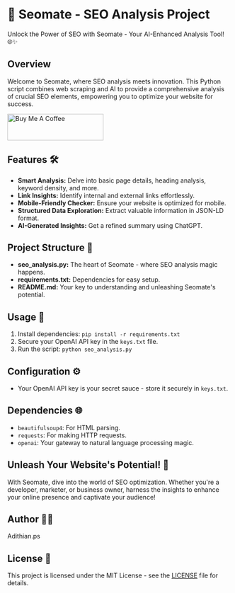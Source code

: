 # 🚀 Seomate - SEO Analysis Project

Unlock the Power of SEO with Seomate - Your AI-Enhanced Analysis Tool! 🌐✨

## Overview
Welcome to Seomate, where SEO analysis meets innovation. This Python script combines web scraping and AI to provide a comprehensive analysis of crucial SEO elements, empowering you to optimize your website for success.



<a href="https://www.buymeacoffee.com/Adithianps" target="_blank"><img src="https://cdn.buymeacoffee.com/buttons/v2/default-violet.png" alt="Buy Me A Coffee" style="height: 60px !important;width: 217px !important;" ></a>

## Features 🛠️
- **Smart Analysis:** Delve into basic page details, heading analysis, keyword density, and more.
- **Link Insights:** Identify internal and external links effortlessly.
- **Mobile-Friendly Checker:** Ensure your website is optimized for mobile.
- **Structured Data Exploration:** Extract valuable information in JSON-LD format.
- **AI-Generated Insights:** Get a refined summary using ChatGPT.

## Project Structure 📁
- **seo_analysis.py:** The heart of Seomate - where SEO analysis magic happens.
- **requirements.txt:** Dependencies for easy setup.
- **README.md:** Your key to understanding and unleashing Seomate's potential.

## Usage 🚀
1. Install dependencies: `pip install -r requirements.txt`
2. Secure your OpenAI API key in the `keys.txt` file.
3. Run the script: `python seo_analysis.py`

## Configuration ⚙️
- Your OpenAI API key is your secret sauce - store it securely in `keys.txt`.

## Dependencies 🌐
- `beautifulsoup4`: For HTML parsing.
- `requests`: For making HTTP requests.
- `openai`: Your gateway to natural language processing magic.


## Unleash Your Website's Potential! 🚀
With Seomate, dive into the world of SEO optimization. Whether you're a developer, marketer, or business owner, harness the insights to enhance your online presence and captivate your audience!

## Author 👩‍💻
Adithian.ps

## License 📜
This project is licensed under the MIT License - see the [LICENSE](LICENSE) file for details.
